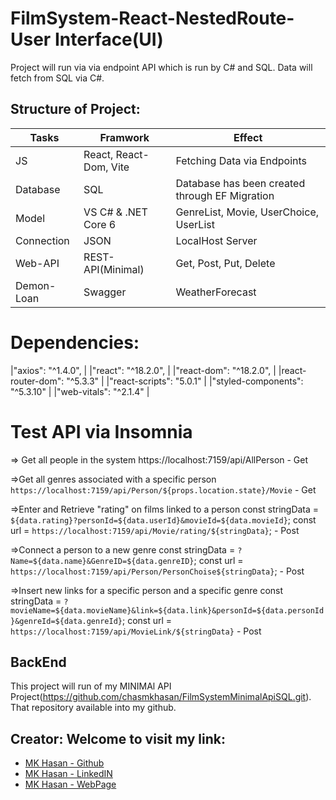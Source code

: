 
# FilmSystem-React-NestedRoute-User Interface(UI)

Project will run via via endpoint API which is run by C# and SQL. Data will fetch from SQL via C#. 

## Structure of Project:
|   Tasks     |   Framwork    |  Effect  |
|-----|--------|-------|
|JS |   React, React-Dom, Vite   | Fetching Data via Endpoints
|Database |   SQL   | Database has been created through EF Migration
|Model | VS C# & .NET Core 6   | GenreList, Movie, UserChoice, UserList
|Connection |  JSON   |  LocalHost Server
|Web-API |    REST-API(Minimal)     |  Get, Post, Put, Delete
|Demon-Loan |    Swagger     |  WeatherForecast

# Dependencies:
|"axios": "^1.4.0", |
|"react": "^18.2.0", |
|"react-dom": "^18.2.0", |
|react-router-dom": "^5.3.3" |
|"react-scripts": "5.0.1" |
|"styled-components": "^5.3.10" |
|"web-vitals": "^2.1.4" |


# Test API via Insomnia
=> Get all people in the system
  https://localhost:7159/api/AllPerson - Get

=>Get all genres associated with a specific person
  `https://localhost:7159/api/Person/${props.location.state}/Movie` - Get

=>Enter and Retrieve "rating" on films linked to a person
  const stringData = `${data.rating}?personId=${data.userId}&movieId=${data.movieId}`;
  const url = `https://localhost:7159/api/Movie/rating/${stringData}`; - Post

=>Connect a person to a new genre
  const stringData = `?Name=${data.name}&GenreID=${data.genreID}`;
  const url = `https://localhost:7159/api/Person/PersonChoise${stringData}`; - Post

=>Insert new links for a specific person and a specific genre
  const stringData = `?movieName=${data.movieName}&link=${data.link}&personId=${data.personId}&genreId=${data.genreId}`;
  const url = `https://localhost:7159/api/MovieLink/${stringData}` - Post
  
## BackEnd
This project will run of my MINIMAl API Project(https://github.com/chasmkhasan/FilmSystemMinimalApiSQL.git). That repository available into my github.

## Creator: Welcome to visit my link:

- [MK Hasan - Github](https://github.com/chasmkhasan)
- [MK Hasan - LinkedIN](linkedin.com/in/md-kamrul-hasan-b72b1931)
- [MK Hasan - WebPage](chasmkhasan.github.io/Dynamic-CV/)


